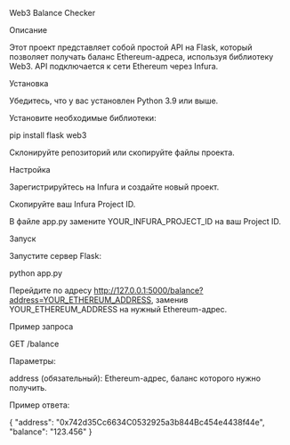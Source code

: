 Web3 Balance Checker

Описание

Этот проект представляет собой простой API на Flask, который позволяет получать баланс Ethereum-адреса, используя библиотеку Web3. API подключается к сети Ethereum через Infura.

Установка

Убедитесь, что у вас установлен Python 3.9 или выше.

Установите необходимые библиотеки:

pip install flask web3

Склонируйте репозиторий или скопируйте файлы проекта.

Настройка

Зарегистрируйтесь на Infura и создайте новый проект.

Скопируйте ваш Infura Project ID.

В файле app.py замените YOUR_INFURA_PROJECT_ID на ваш Project ID.

Запуск

Запустите сервер Flask:

python app.py

Перейдите по адресу http://127.0.0.1:5000/balance?address=YOUR_ETHEREUM_ADDRESS, заменив YOUR_ETHEREUM_ADDRESS на нужный Ethereum-адрес.

Пример запроса

GET /balance

Параметры:

address (обязательный): Ethereum-адрес, баланс которого нужно получить.

Пример ответа:

{
  "address": "0x742d35Cc6634C0532925a3b844Bc454e4438f44e",
  "balance": "123.456"
}

